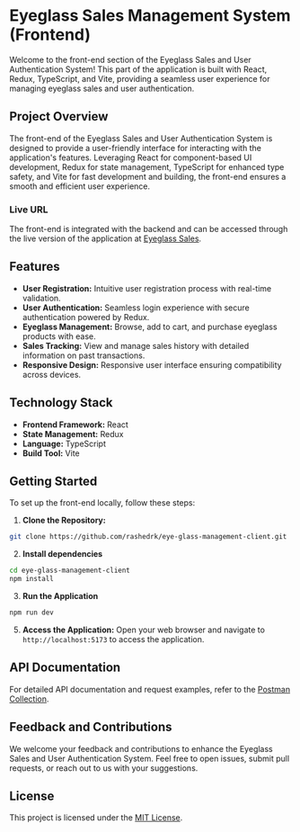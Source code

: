 # Eyeglass Sales Management System (Frontend)

Welcome to the front-end section of the Eyeglass Sales and User Authentication System! This part of the application is built with React, Redux, TypeScript, and Vite, providing a seamless user experience for managing eyeglass sales and user authentication.

## Project Overview

The front-end of the Eyeglass Sales and User Authentication System is designed to provide a user-friendly interface for interacting with the application's features. Leveraging React for component-based UI development, Redux for state management, TypeScript for enhanced type safety, and Vite for fast development and building, the front-end ensures a smooth and efficient user experience.

### Live URL

The front-end is integrated with the backend and can be accessed through the live version of the application at [Eyeglass Sales](https://eye-glass-management-v2-client.vercel.app/).

## Features

- **User Registration:** Intuitive user registration process with real-time validation.
- **User Authentication:** Seamless login experience with secure authentication powered by Redux.
- **Eyeglass Management:** Browse, add to cart, and purchase eyeglass products with ease.
- **Sales Tracking:** View and manage sales history with detailed information on past transactions.
- **Responsive Design:** Responsive user interface ensuring compatibility across devices.

## Technology Stack

- **Frontend Framework:** React
- **State Management:** Redux
- **Language:** TypeScript
- **Build Tool:** Vite

## Getting Started

To set up the front-end locally, follow these steps:

1. **Clone the Repository:**


```bash
git clone https://github.com/rashedrk/eye-glass-management-client.git
```

2. **Install dependencies**
```bash
cd eye-glass-management-client
npm install

```

3. **Run the Application**
```bash
npm run dev
```

5. **Access the Application:**
Open your web browser and navigate to `http://localhost:5173` to access the application.

## API Documentation

For detailed API documentation and request examples, refer to the [Postman Collection](https://documenter.getpostman.com/view/24260220/2sA3JNaLZu).

## Feedback and Contributions

We welcome your feedback and contributions to enhance the Eyeglass Sales and User Authentication System. Feel free to open issues, submit pull requests, or reach out to us with your suggestions.

## License

This project is licensed under the [MIT License](LICENSE).

